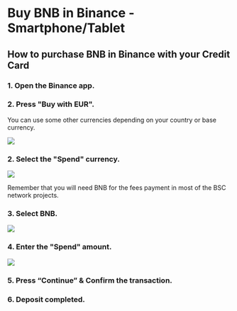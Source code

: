 # Buy BNB in Binance - Smartphone/Tablet

## How to purchase BNB in Binance with your Credit Card



### 1. Open the Binance app.

### 2. Press "Buy with EUR".

You can use some other currencies depending on your country or base currency.



![](../../../../.gitbook/assets/1615028657935%20%282%29%20%282%29%20%282%29%20%282%29.jpg)

### 

### 2. Select the "Spend" currency.



![](../../../../.gitbook/assets/1615028657928.jpg)



Remember that you will need BNB for the fees payment in most of the BSC network projects.



### 3. Select BNB.



![](../../../../.gitbook/assets/1615028657920.jpg)



### 4. Enter the "Spend" amount.



![](../../../../.gitbook/assets/1615028657912.jpg)





### 5. Press “Continue” & Confirm the transaction.



### 6. Deposit completed.





